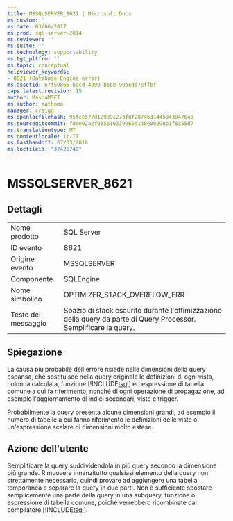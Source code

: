 ```yaml
---
title: MSSQLSERVER_8621 | Microsoft Docs
ms.custom: ''
ms.date: 03/06/2017
ms.prod: sql-server-2014
ms.reviewer: ''
ms.suite: ''
ms.technology: supportability
ms.tgt_pltfrm: ''
ms.topic: conceptual
helpviewer_keywords:
- 8621 (Database Engine error)
ms.assetid: 67f59865-becd-4999-8bb0-90aedd7effbf
caps.latest.revision: 15
author: MashaMSFT
ms.author: mathoma
manager: craigg
ms.openlocfilehash: 95fcc577d12989c273f0f2874631445843047640
ms.sourcegitcommit: f8ce92a2f935616339965d140e00298b1f8355d7
ms.translationtype: MT
ms.contentlocale: it-IT
ms.lasthandoff: 07/03/2018
ms.locfileid: "37426740"
---
```

# <a name="mssqlserver8621"></a>MSSQLSERVER_8621
    
## <a name="details"></a>Dettagli  
  
|||  
|-|-|  
|Nome prodotto|SQL Server|  
|ID evento|8621|  
|Origine evento|MSSQLSERVER|  
|Componente|SQLEngine|  
|Nome simbolico|OPTIMIZER_STACK_OVERFLOW_ERR|  
|Testo del messaggio|Spazio di stack esaurito durante l'ottimizzazione della query da parte di Query Processor. Semplificare la query.|  
  
## <a name="explanation"></a>Spiegazione  
 La causa più probabile dell'errore risiede nelle dimensioni della query espansa, che sostituisce nella query originale le definizioni di ogni vista, colonna calcolata, funzione [!INCLUDE[tsql](../../includes/tsql-md.md)] ed espressione di tabella comune a cui fa riferimento, nonché di ogni operazione di propagazione, ad esempio l'aggiornamento di indici secondari, viste e trigger.  
  
 Probabilmente la query presenta alcune dimensioni grandi, ad esempio il numero di tabelle a cui fanno riferimento le definizioni delle viste o un'espressione scalare di dimensioni molto estese.  
  
## <a name="user-action"></a>Azione dell'utente  
 Semplificare la query suddividendola in più query secondo la dimensione più grande. Rimuovere innanzitutto qualsiasi elemento della query non strettamente necessario, quindi provare ad aggiungere una tabella temporanea e separare la query in due parti.  Non è sufficiente spostare semplicemente una parte della query in una subquery, funzione o espressione di tabella comune, poiché verrebbero ricombinate dal compilatore [!INCLUDE[tsql](../../includes/tsql-md.md)].  
  
  
